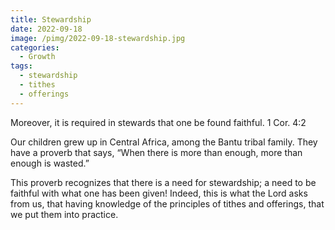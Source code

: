 ```yaml
---
title: Stewardship
date: 2022-09-18
image: /pimg/2022-09-18-stewardship.jpg
categories:
  - Growth
tags:
  - stewardship
  - tithes
  - offerings
---
```


Moreover, it is required in stewards that one be found faithful. 1 Cor. 4:2

Our children grew up in Central Africa, among the Bantu tribal family. They have a proverb that says, “When there is more than enough, more than enough is wasted.”

This proverb recognizes that there is a need for stewardship; a need to be faithful with what one has been given! Indeed, this is what the Lord asks from us, that having knowledge of the principles of tithes and offerings, that we put them into practice.




